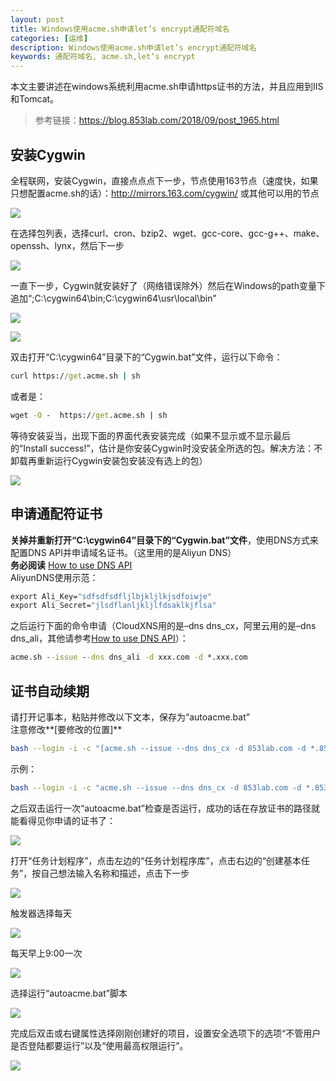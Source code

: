 ```yaml
---
layout: post
title: Windows使用acme.sh申请let’s encrypt通配符域名
categories: [运维]
description: Windows使用acme.sh申请let’s encrypt通配符域名
keywords: 通配符域名, acme.sh,let’s encrypt
---
```


本文主要讲述在windows系统利用acme.sh申请https证书的方法，并且应用到IIS和Tomcat。

> 参考链接：https://blog.853lab.com/2018/09/post_1965.html

## 安装Cygwin

全程联网，安装Cygwin，直接点点点下一步，节点使用163节点（速度快，如果只想配置acme.sh的话）：http://mirrors.163.com/cygwin/ 或其他可以用的节点

![](https://allanhao.com/images/2019-05-22-14-53-07.png)

在选择包列表，选择curl、cron、bzip2、wget、gcc-core、gcc-g++、make、openssh、lynx，然后下一步

![](https://allanhao.com/images/2019-05-22-15-04-36.png)

一直下一步，Cygwin就安装好了（网络错误除外）然后在Windows的path变量下追加“;C:\cygwin64\bin;C:\cygwin64\usr\local\bin”

![](https://allanhao.com/images/2019-05-22-15-07-33.png)

![](https://allanhao.com/images/2019-05-22-15-07-46.png)

双击打开“C:\cygwin64”目录下的“Cygwin.bat”文件，运行以下命令：

```bat
curl https://get.acme.sh | sh
```

或者是：

```bat
wget -O -  https://get.acme.sh | sh
```

等待安装妥当，出现下面的界面代表安装完成（如果不显示或不显示最后的“Install success!”，估计是你安装Cygwin时没安装全所选的包。解决方法：不卸载再重新运行Cygwin安装包安装没有选上的包）

![](https://allanhao.com/images/2019-05-22-15-09-34.png)


## 申请通配符证书

**关掉并重新打开“C:\cygwin64”目录下的“Cygwin.bat”文件**，使用DNS方式来配置DNS API并申请域名证书。（这里用的是Aliyun DNS）    
**务必阅读** [How to use DNS API](https://github.com/Neilpang/acme.sh/wiki/dnsapi)     
AliyunDNS使用示范：
```bat
export Ali_Key="sdfsdfsdfljlbjkljlkjsdfoiwje"
export Ali_Secret="jlsdflanljkljlfdsaklkjflsa"
```

之后运行下面的命令申请（CloudXNS用的是–dns dns_cx，阿里云用的是–dns dns_ali，其他请参考[How to use DNS API](https://github.com/Neilpang/acme.sh/blob/master/dnsapi/README.md)）：
```bat
acme.sh --issue --dns dns_ali -d xxx.com -d *.xxx.com
```

## 证书自动续期

请打开记事本，粘贴并修改以下文本，保存为“autoacme.bat”   
注意修改**[要修改的位置]**

```bash
bash --login -i -c "[acme.sh --issue --dns dns_cx -d 853lab.com -d *.853lab.com]" & copy C:\cygwin64\home\[Windows用户名]\.acme.sh\[853lab.com]\*.* [复制到一个存放证书的路径] /y
```

示例：
```bash
bash --login -i -c "acme.sh --issue --dns dns_cx -d 853lab.com -d *.853lab.com" & copy C:\cygwin64\home\Sonic853\.acme.sh\853lab.com\*.* C:\web-config\cet /y
```

之后双击运行一次“autoacme.bat”检查是否运行，成功的话在存放证书的路径就能看得见你申请的证书了：

![](https://allanhao.com/images/2019-05-22-15-38-51.png)


打开“任务计划程序”，点击左边的“任务计划程序库”，点击右边的“创建基本任务”，按自己想法输入名称和描述，点击下一步

![](https://allanhao.com/images/2019-05-22-15-39-40.png)

触发器选择每天

![](https://allanhao.com/images/2019-05-22-15-40-02.png)

每天早上9:00一次

![](https://allanhao.com/images/2019-05-22-15-40-25.png)

选择运行“autoacme.bat”脚本

![](https://allanhao.com/images/2019-05-22-15-40-43.png)

完成后双击或右键属性选择刚刚创建好的项目，设置安全选项下的选项“不管用户是否登陆都要运行”以及“使用最高权限运行”。

![](https://allanhao.com/images/2019-05-22-15-41-08.png)


